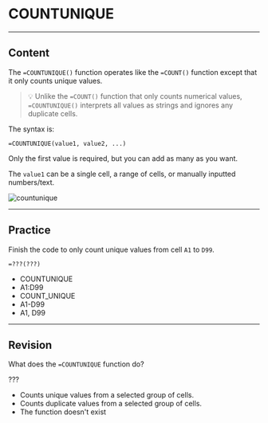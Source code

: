 ﻿---
author: Stefan-Stojanovic
type: normal
category: how-to
links:
  - '[COUNTUNIQUE](https://support.google.com/docs/answer/3093405){documentation}'
practiceQuestion:
  formats:
    - fill-in-the-gap
    - type-in-the-gap
  context: standalone
revisionQuestion:
  formats:
    - fill-in-the-gap
  context: standalone
---

# COUNTUNIQUE


---

## Content

The `=COUNTUNIQUE()` function operates like the `=COUNT()` function except that it only counts unique values.

> 💡 Unlike the `=COUNT()` function that only counts numerical values, `=COUNTUNIQUE()` interprets all values as strings and ignores any duplicate cells.

The syntax is:

```plain-text
=COUNTUNIQUE(value1, value2, ...)
```

Only the first value is required, but you can add as many as you want.

The `value1` can be a single cell, a range of cells, or manually inputted numbers/text.

![countunique](https://img.enkipro.com/fe9c8c464c96299dcd485ef05690c612.png)


---

## Practice

Finish the code to only count unique values from cell `A1` to `D99`.

```plain-text
=???(???)
```

- COUNTUNIQUE
- A1:D99
- COUNT_UNIQUE
- A1-D99
- A1, D99


---

## Revision

What does the `=COUNTUNIQUE` function do?

???

- Counts unique values from a selected group of cells.
- Counts duplicate values from a selected group of cells.
- The function doesn't exist
